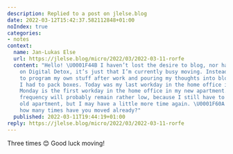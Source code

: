 ```yaml
---
description: Replied to a post on jlelse.blog
date: 2022-03-12T15:42:37.582112848+01:00
noIndex: true
categories:
- notes
context:
  name: Jan-Lukas Else
  url: https://jlelse.blog/micro/2022/03/2022-03-11-rorfe
  content: "Hello! \U0001F44B I haven’t lost the desire to blog, nor have I decided
    on Digital Detox, it’s just that I’m currently busy moving. Instead of continuing
    to program my own stuff after work and pouring my thoughts into blog articles,
    I had to pack boxes. Today was my last workday in the home office in the old apartment,
    Monday is the first workday in the home office in my new apartment. Then my blogging
    frequency will probably remain rather low, because I still have to clear out the
    old apartment, but I may have a little more time again. \U0001F60A Out of curiosity,
    how many times have you moved already?"
  published: 2022-03-11T19:44:19+01:00
reply: https://jlelse.blog/micro/2022/03/2022-03-11-rorfe
---
```


Three times 😊 Good luck moving!
